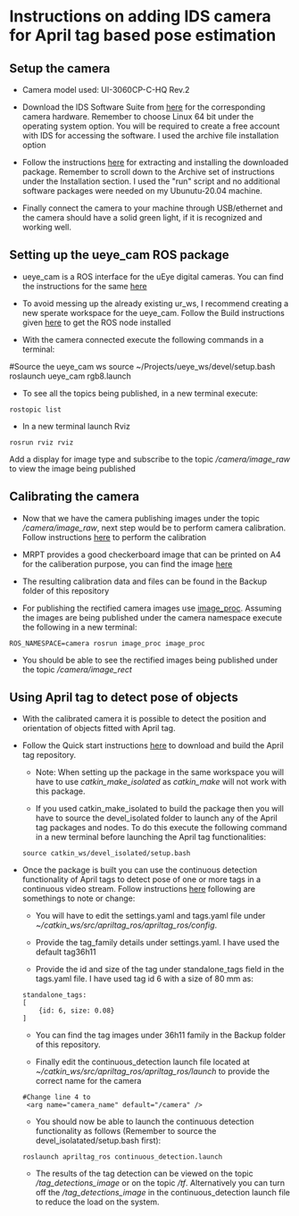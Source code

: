 # Instructions on adding IDS camera for April tag based pose estimation 

## Setup the camera

- Camera model used: UI-3060CP-C-HQ Rev.2

- Download the IDS Software Suite from [here](https://en.ids-imaging.com/downloads.html) for the corresponding camera hardware. Remember to choose Linux 64 bit under the operating system option. You will be required to create a free account with IDS for accessing the software. I used the archive file installation option

- Follow the instructions [here](https://en.ids-imaging.com/files/downloads/ids-software-suite/readme/readme-ids-software-suite-linux-4.95.2_EN.html#distributions) for extracting and installing the downloaded package. Remember to scroll down to the Archive set of instructions under the Installation section. I used the "run" script and no additional software packages were needed on my Ubunutu-20.04 machine.

- Finally connect the camera to your machine through USB/ethernet and the camera should have a solid green light, if it is recognized and working well. 


## Setting up the ueye_cam ROS package

- ueye_cam is a ROS interface for the uEye digital cameras. You can find the instructions for the same [here](http://wiki.ros.org/ueye_cam)

- To avoid messing up the already existing ur_ws, I recommend creating a new sperate workspace for the ueye_cam. Follow the Build instructions given [here](http://wiki.ros.org/ueye_cam) to get the ROS node installed

- With the camera connected execute the following commands in a terminal:

#Source the ueye_cam ws
source ~/Projects/ueye_ws/devel/setup.bash
roslaunch ueye_cam rgb8.launch

- To see all the topics being published, in a new terminal execute:
```
rostopic list
```
- In a new terminal launch Rviz 
```
rosrun rviz rviz 
```
Add a display for  image type and subscribe to the topic */camera/image_raw* to view the image being published

## Calibrating the camera

- Now that we have the camera publishing images under the topic */camera/image_raw*, next step would be to perform camera calibration. Follow instructions [here](https://wiki.ros.org/camera_calibration/Tutorials/MonocularCalibration) to perform the calibration 

- MRPT provides a good checkerboard image that can be printed on A4 for the caliberation purpose, you can find the image [here](https://www.mrpt.org/downloads/camera-calibration-checker-board_9x7.pdf)

- The resulting calibration data and files can be found in the Backup folder of this repository

- For publishing the rectified camera images use [image_proc](http://wiki.ros.org/image_proc). Assuming the images are being published under the camera namespace execute the following in a new terminal:
```
ROS_NAMESPACE=camera rosrun image_proc image_proc
```

- You should be able to see the rectified images being published under the topic */camera/image_rect*

## Using April tag to detect pose of objects

- With the calibrated camera it is possible to detect the position and orientation of objects fitted with April tag.

- Follow the Quick start instructions [here](https://github.com/AprilRobotics/apriltag_ros) to download and build the April tag repository. 

    - Note: When setting up the package in the same workspace you will have to use *catkin_make_isolated* as *catkin_make* will not work with this package.

    - If you used catkin_make_isolated to build the package then you will have to source the devel_isolated folder to launch any of the April tag packages and nodes. To do this execute the following command in a new terminal before launching the April tag functionalities:

    ```
    source catkin_ws/devel_isolated/setup.bash
    ```
- Once the package is built you can use the continuous detection functionality of April tags to detect pose of one or more tags in a continuous video stream. Follow instructions [here](http://wiki.ros.org/apriltag_ros/Tutorials/Detection%20in%20a%20video%20stream) following are somethings to note or change:

    - You will have to edit the settings.yaml and tags.yaml file under *~/catkin_ws/src/apriltag_ros/apriltag_ros/config*.
    
    - Provide the tag_family details under settings.yaml. I have used the default tag36h11
    
    - Provide the id and size of the tag under standalone_tags field in the tags.yaml file. I have used tag id 6 with a size of 80 mm as:

    ```
    standalone_tags:
    [
        {id: 6, size: 0.08}
    ]
    ```
    - You can find the tag images under 36h11 family in the Backup folder of this repository.

    - Finally edit the continuous_detection launch file located at *~/catkin_ws/src/apriltag_ros/apriltag_ros/launch* to provide the correct name for the camera
    ```
    #Change line 4 to 
     <arg name="camera_name" default="/camera" />
    ```
    - You should now be able to launch the continuous detection functionality as follows (Remember to source the devel_isolatated/setup.bash first):
    ```
    roslaunch apriltag_ros continuous_detection.launch
    ```

    - The results of the tag detection can be viewed on the topic */tag_detections_image* or on the topic */tf*. Alternatively you can turn off the */tag_detections_image* in the continuous_detection launch  file to reduce the load on the system.

    
